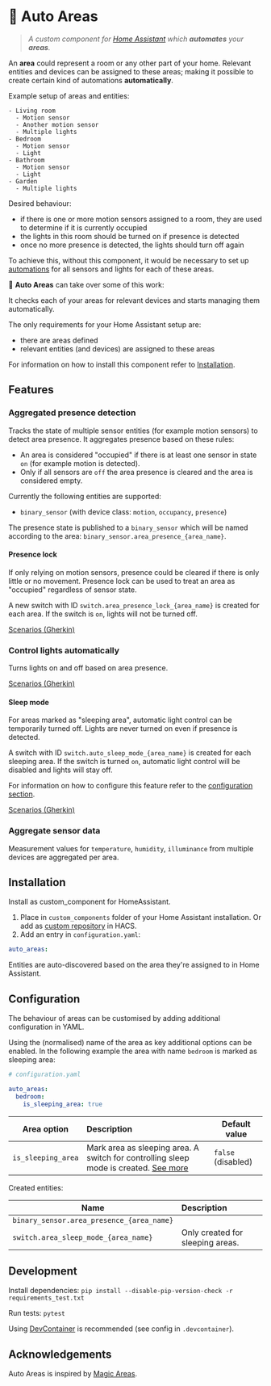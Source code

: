# 🤖 Auto Areas

> _A custom component for [Home Assistant](https://www.home-assistant.io) which **automates** your **areas**._

An **area** could represent a room or any other part of your home. Relevant entities and devices can be assigned to these areas; making it possible to create certain kind of automations **automatically**.

Example setup of areas and entities:

```
- Living room
  - Motion sensor
  - Another motion sensor
  - Multiple lights
- Bedroom
  - Motion sensor
  - Light
- Bathroom
  - Motion sensor
  - Light
- Garden
  - Multiple lights
```

Desired behaviour:

- if there is one or more motion sensors assigned to a room, they are used to determine if it is currently occupied
- the lights in this room should be turned on if presence is detected
- once no more presence is detected, the lights should turn off again

To achieve this, without this component, it would be necessary to set up [automations](https://www.home-assistant.io/docs/automation/) for all sensors and lights for each of these areas.

🤖 **Auto Areas** can take over some of this work:

It checks each of your areas for relevant devices and starts managing them automatically.

The only requirements for your Home Assistant setup are:

- there are areas defined
- relevant entities (and devices) are assigned to these areas

For information on how to install this component refer to [Installation](#installation).

## Features

### Aggregated presence detection

Tracks the state of multiple sensor entities (for example motion sensors) to detect area presence.
It aggregates presence based on these rules:

- An area is considered "occupied" if there is at least one sensor in state `on` (for example motion is detected).
- Only if all sensors are `off` the area presence is cleared and the area is considered empty.

Currently the following entities are supported:

- `binary_sensor` (with device class: `motion`, `occupancy`, `presence`)

The presence state is published to a `binary_sensor` which will be named according to the area: `binary_sensor.area_presence_{area_name}`.

#### Presence lock

If only relying on motion sensors, presence could be cleared if there is only little or no movement. Presence lock can be used to treat an area as "occupied" regardless of sensor state.

A new switch with ID `switch.area_presence_lock_{area_name}` is created for each area. If the switch is `on`, lights will not be turned off.

[Scenarios (Gherkin)](tests/features/presence.feature)

### Control lights automatically

Turns lights on and off based on area presence.

[Scenarios (Gherkin)](tests/features/auto_lights.feature)

#### Sleep mode

For areas marked as "sleeping area", automatic light control can be temporarily turned off. Lights are never turned on even if presence is detected.

A switch with ID `switch.auto_sleep_mode_{area_name}` is created for each sleeping area.
If the switch is turned `on`, automatic light control will be disabled and lights will stay off.

For information on how to configure this feature refer to the [configuration section](#configuration).

[Scenarios (Gherkin)](tests/features/sleep_mode.feature)

### Aggregate sensor data

Measurement values for `temperature`, `humidity`, `illuminance` from multiple devices are aggregated per area.

## Installation

Install as custom_component for HomeAssistant.

1. Place in `custom_components` folder of your Home Assistant installation. Or add as [custom repository](https://hacs.xyz/docs/faq/custom_repositories) in HACS.
2. Add an entry in `configuration.yaml`:

```yaml
auto_areas:
```

Entities are auto-discovered based on the area they're assigned to in Home Assistant.

## Configuration

The behaviour of areas can be customised by adding additional configuration in YAML.

Using the (normalised) name of the area as key additional options can be enabled. In the following example the area with name `bedroom` is marked as sleeping area:

```yaml
# configuration.yaml

auto_areas:
  bedroom:
    is_sleeping_area: true
```

| Area option        | Description                                                                                         | Default value      |
| ------------------ | :-------------------------------------------------------------------------------------------------- | ------------------ |
| `is_sleeping_area` | Mark area as sleeping area. A switch for controlling sleep mode is created. [See more](#sleep-mode) | `false` (disabled) |

Created entities:

| Name                                      | Description                      |
| ----------------------------------------- | :------------------------------- |
| `binary_sensor.area_presence_{area_name}` |                                  |
| `switch.area_sleep_mode_{area_name}`      | Only created for sleeping areas. |

## Development

Install dependencies:
`pip install --disable-pip-version-check -r requirements_test.txt`

Run tests:
`pytest`

Using [DevContainer](https://code.visualstudio.com/docs/remote/containers) is recommended (see config in `.devcontainer`).

## Acknowledgements

Auto Areas is inspired by [Magic Areas](https://github.com/jseidl/hass-magic_areas).
